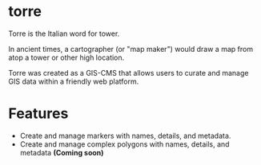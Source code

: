 # torre

Torre is the Italian word for tower.

In ancient times, a cartographer (or "map maker") would draw a map from atop a tower or other high location.

Torre was created as a GIS-CMS that allows users to curate and manage GIS data within a friendly web platform.

# Features

- Create and manage markers with names, details, and metadata.
- Create and manage complex polygons with names, details, and metadata **(Coming soon)**
